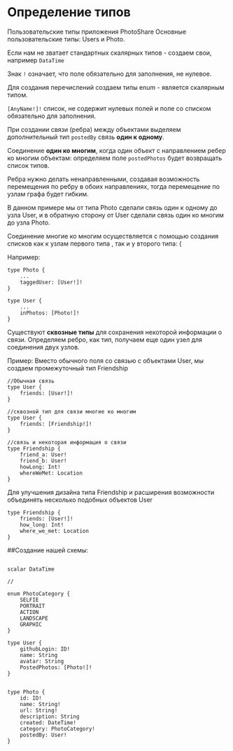 # Определение типов

Пользовательские типы приложения PhotoShare
Основные пользовательские типы: Users и Photo.

Если нам не зватает стандартных скалярных типов - создаем свои, например ```DataTime```


Знак ```!``` означает, что поле обязательно для заполнения, не нулевое.

Для создания перечислений создаем типы enum - является скалярным типом.

```[AnyName!]!```  список, не содержит нулевых полей и поле со списком обязательно для заполнения.

При создании связи (ребра) между объектами выделяем дополнительный тип ```postedBy``` связь **один к одному**.

Соединение **один ко многим**, когда один объект с направлением ребер ко многим объектам: определяем поле ```postedPhotos``` будет возвращать список типов.

Ребра нужно делать ненаправленными, создавая возможность перемещения по ребру в обоих направлениях, тогда перемещение по узлам графа будет гибким.

В данном примере мы от типа Photo сделали связь один к одному до узла User, и в обратную сторону от User сделали связь один ко многим до узла Photo.

Соединение многие ко многим осуществляется с помощью создания списков как к узлам первого типа , так и у второго типа:
(

Например: 
```
type Photo {  
    ...
    taggedUser: [User!]!
}

type User {
    ...
    inPhotos: [Photo!]!
}
```

 Существуют **сквозные типы** для сохранения некоторой информации о связи. Определяем ребро, как тип, получаем еще один узел для соединения двух узлов.

Пример:
Вместо обычного поля со связью с объектами User, мы создаем промежуточный тип Friendship 
```
//Обычная связь
type User {
    friends: [User!]!
}

//сквозной тип для связи многие ко многим
type User {
    friends: [Friendship!]!
}

//связь и некоторая информация о связи
type Friendship {
    friend_a: User!
    friend_b: User!
    howLong: Int!
    whereWeMet: Location
}
```

Для улучшения дизайна типа Friendship и расширения возможности объединять несколько подобных объектов User
```
type Friendship {
    friends: [User!]!
    how_long: Int!
    where_we_met: Location
}
```

##Создание нашей схемы:

```

scalar DataTime

//

enum PhotoCategory {
    SELFIE
    PORTRAIT
    ACTION
    LANDSCAPE
    GRAPHIC
}

type User {
    githubLogin: ID!
    name: String
    avatar: String
    PostedPhotos: [Photo!]!
}


type Photo {
    id: ID!
    name: String!
    url: String!
    description: String
    created: DateTime!
    category: PhotoCategory!
    postedBy: User!
}





```